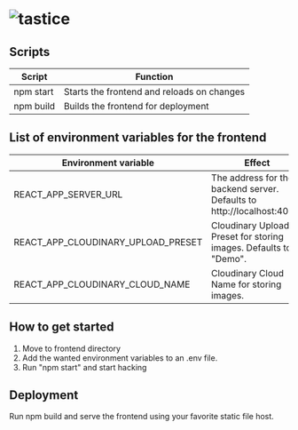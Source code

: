 # ![tastice](https://fontmeme.com/permalink/190704/0daa2ab57e001e0aa2002608810c7a69.png)

## Scripts

| Script    | Function                                   |
| --------- | ------------------------------------------ |
| npm start | Starts the frontend and reloads on changes |
| npm build | Builds the frontend for deployment         |

## List of environment variables for the frontend

| Environment variable               | Effect                                                                 |
| ---------------------------------- | ---------------------------------------------------------------------- |
| REACT_APP_SERVER_URL               | The address for the backend server. Defaults to http://localhost:4000/ |
| REACT_APP_CLOUDINARY_UPLOAD_PRESET | Cloudinary Upload Preset for storing images. Defaults to "Demo".       |
| REACT_APP_CLOUDINARY_CLOUD_NAME    | Cloudinary Cloud Name for storing images.                              |

## How to get started

1. Move to frontend directory
2. Add the wanted environment variables to an .env file.
3. Run "npm start" and start hacking

## Deployment

Run npm build and serve the frontend using your favorite static file host.
